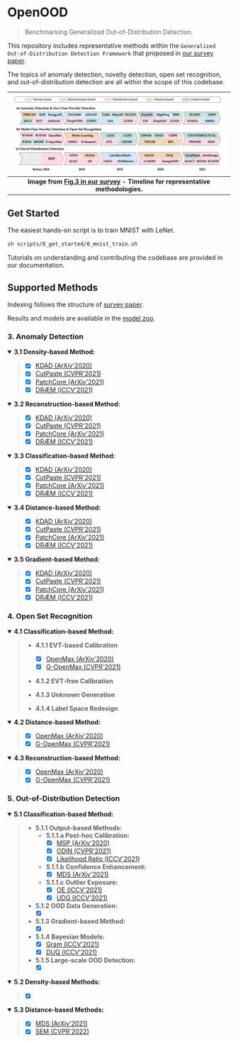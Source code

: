 # OpenOOD

> Benchmarking Generalized Out-of-Distribution Detection.

This repository includes representative methods within the `Generalized Out-of-Distribution Detection Framework` that proposed
in [our survey paper](https://arxiv.org/abs/2110.11334).

The topics of anomaly detection, novelty detection, open set recognition,
and out-of-distribution detection
are all within the scope of this codebase.

| ![timeline.jpg](assets/timeline.jpg) |
|:--:|
| <b>Image from [Fig.3 in our survey](https://arxiv.org/abs/2110.11334) - Timeline for representative methodologies.</b>|


## Get Started

The easiest hands-on script is to train MNIST with LeNet.
```bash
sh scripts/0_get_started/0_mnist_train.sh
```
Tutorials on understanding and contributing the codebase are provided in our documentation.

## Supported Methods

Indexing follows the structure of [survey paper](https://arxiv.org/abs/2110.11334).

Results and models are available in the [model zoo](docs/model_zoo.md).

### 3. Anomaly Detection

<details open>
<summary><b>3.1 Density-based Method:</b></summary>

> - [x] [KDAD (ArXiv'2020)](https://github.com/rohban-lab/Knowledge_Distillation_AD)
> - [x] [CutPaste (CVPR'2021)](https://arxiv.org/abs/2104.04015)
> - [x] [PatchCore (ArXiv'2021)](https://arxiv.org/pdf/2106.08265.pdf)
> - [x] [DRÆM (ICCV'2021)](https://openaccess.thecvf.com/content/ICCV2021/papers/Zavrtanik_DRAEM_-_A_Discriminatively_Trained_Reconstruction_Embedding_for_Surface_Anomaly_ICCV_2021_paper.pdf)
</details>

<details open>
<summary><b>3.2 Reconstruction-based Method:</b></summary>

> - [x] [KDAD (ArXiv'2020)](https://github.com/rohban-lab/Knowledge_Distillation_AD)
> - [x] [CutPaste (CVPR'2021)](https://arxiv.org/abs/2104.04015)
> - [x] [PatchCore (ArXiv'2021)](https://arxiv.org/pdf/2106.08265.pdf)
> - [x] [DRÆM (ICCV'2021)](https://openaccess.thecvf.com/content/ICCV2021/papers/Zavrtanik_DRAEM_-_A_Discriminatively_Trained_Reconstruction_Embedding_for_Surface_Anomaly_ICCV_2021_paper.pdf)
</details>

<details open>
<summary><b>3.3 Classification-based Method:</b></summary>

> - [x] [KDAD (ArXiv'2020)](https://github.com/rohban-lab/Knowledge_Distillation_AD)
> - [x] [CutPaste (CVPR'2021)](https://arxiv.org/abs/2104.04015)
> - [x] [PatchCore (ArXiv'2021)](https://arxiv.org/pdf/2106.08265.pdf)
> - [x] [DRÆM (ICCV'2021)](https://openaccess.thecvf.com/content/ICCV2021/papers/Zavrtanik_DRAEM_-_A_Discriminatively_Trained_Reconstruction_Embedding_for_Surface_Anomaly_ICCV_2021_paper.pdf)
</details>

<details open>
<summary><b>3.4 Distance-based Method:</b></summary>

> - [x] [KDAD (ArXiv'2020)](https://github.com/rohban-lab/Knowledge_Distillation_AD)
> - [x] [CutPaste (CVPR'2021)](https://arxiv.org/abs/2104.04015)
> - [x] [PatchCore (ArXiv'2021)](https://arxiv.org/pdf/2106.08265.pdf)
> - [x] [DRÆM (ICCV'2021)](https://openaccess.thecvf.com/content/ICCV2021/papers/Zavrtanik_DRAEM_-_A_Discriminatively_Trained_Reconstruction_Embedding_for_Surface_Anomaly_ICCV_2021_paper.pdf)
</details>

<details open>
<summary><b>3.5 Gradient-based Method:</b></summary>

> - [x] [KDAD (ArXiv'2020)](https://github.com/rohban-lab/Knowledge_Distillation_AD)
> - [x] [CutPaste (CVPR'2021)](https://arxiv.org/abs/2104.04015)
> - [x] [PatchCore (ArXiv'2021)](https://arxiv.org/pdf/2106.08265.pdf)
> - [x] [DRÆM (ICCV'2021)](https://openaccess.thecvf.com/content/ICCV2021/papers/Zavrtanik_DRAEM_-_A_Discriminatively_Trained_Reconstruction_Embedding_for_Surface_Anomaly_ICCV_2021_paper.pdf)
</details>


### 4. Open Set Recognition

<details open>
<summary><b>4.1 Classification-based Method:</b></summary>

> - **4.1.1 EVT-based Calibration**
>   - [x] [OpenMax (ArXiv'2020)](https://github.com/rohban-lab/Knowledge_Distillation_AD)
>   - [x] [G-OpenMax (CVPR'2021)](https://arxiv.org/abs/2104.04015)
>
> - **4.1.2 EVT-free Calibration**
>
> - **4.1.3 Unknown Generation**
>
> - **4.1.4 Label Space Redesign**
</details>


<details open>
<summary><b>4.2 Distance-based Method:</b></summary>

> - [x] [OpenMax (ArXiv'2020)](https://github.com/rohban-lab/Knowledge_Distillation_AD)
> - [x] [G-OpenMax (CVPR'2021)](https://arxiv.org/abs/2104.04015)
</details>

<details open>
<summary><b>4.3 Reconstruction-based Method:</b></summary>

> - [x] [OpenMax (ArXiv'2020)](https://github.com/rohban-lab/Knowledge_Distillation_AD)
> - [x] [G-OpenMax (CVPR'2021)](https://arxiv.org/abs/2104.04015)
</details>


### 5. Out-of-Distribution Detection

<details open>
<summary><b>5.1 Classification-based Method:</b></summary>

> - **5.1.1 Output-based Methods:**
>   - **5.1.1.a Post-hoc Calibration:**
>     - [x] [MSP (ArXiv'2020)](https://github.com/rohban-lab/Knowledge_Distillation_AD)
>     - [x] [ODIN (CVPR'2021)](https://arxiv.org/abs/2104.04015)
>     - [x] [Likelihood Ratio (ICCV'2021)]()
>   - **5.1.1.b Confidence Enhancement:**
>     - [x] [MDS (ArXiv'2021)](https://arxiv.org/pdf/2106.08265.pdf)
>   - **5.1.1.c Outlier Exposure:**
>     - [x] [OE (ICCV'2021)]()
>     - [x] [UDG (ICCV'2021)]()
> - **5.1.2 OOD Data Generation:**
>   - [x] []()
> - **5.1.3 Gradient-based Method:**
>   - [x] []()
> - **5.1.4 Bayesian Models:**
>   - [x] [Gram (ICCV'2021)]()
>   - [x] [DUQ (ICCV'2021)]()
> - **5.1.5 Large-scale OOD Detection:**
>   - [x] []()
</details>

<details open>
<summary><b>5.2 Density-based Methods:</b></summary>

> - [x] []()
</details>


<details open>
<summary><b>5.3 Distance-based Methods:</b></summary>

> - [x] [MDS (ArXiv'2021)](https://arxiv.org/pdf/2106.08265.pdf)
> - [x] [SEM (CVPR'2022)](https://arxiv.org/pdf/2106.08265.pdf)
</details>
